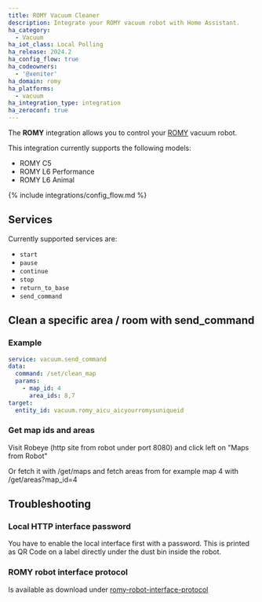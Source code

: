 ```yaml
---
title: ROMY Vacuum Cleaner
description: Integrate your ROMY vacuum robot with Home Assistant.
ha_category:
  - Vacuum
ha_iot_class: Local Polling
ha_release: 2024.2
ha_config_flow: true
ha_codeowners:
  - '@xeniter'
ha_domain: romy
ha_platforms:
  - vacuum
ha_integration_type: integration
ha_zeroconf: true
---
```


The **ROMY** integration allows you to control your [ROMY](https://www.romyrobot.com) vacuum robot.

This integration currently supports the following models:

- ROMY C5
- ROMY L6 Performance
- ROMY L6 Animal

{% include integrations/config_flow.md %}

## Services

Currently supported services are:

- `start`
- `pause`
- `continue`
- `stop`
- `return_to_base`
- `send_command`

## Clean a specific area / room with send_command

### Example

```yaml
service: vacuum.send_command
data:
  command: /set/clean_map
  params:
    - map_id: 4
      area_ids: 8,7
target:
  entity_id: vacuum.romy_aicu_aicyourromysuniqueid
```
### Get map ids and areas

Visit Robeye (http site from robot under port 8080) and click left on "Maps from Robot"

Or fetch it with /get/maps and fetch areas from for example map 4 with /get/areas?map_id=4

## Troubleshooting

### Local HTTP interface password

You have to enable the local interface first with a password. This is printed as QR Code on a label directly under the dust bin inside the robot.

### ROMY robot interface protocol

Is available as download under [romy-robot-interface-protocol](https://www.romyrobot.com/en-AT/romy-robot-interface-protocol)
